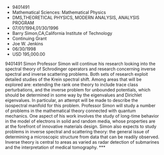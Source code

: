 
* 9401491
* Mathematical Sciences: Mathematical Physics
* DMS,THEORETICAL PHYSICS, MODERN ANALYSIS, ANALYSIS PROGRAM
* 07/01/1994,01/30/1996
* Barry Simon,CA,California Institute of Technology
* Continuing Grant
* Joe W. Jenkins
* 06/30/1998
* USD 195,000.00

9401491 Simon Professor Simon will continue his research looking into the
spectral theory of Schrodinger operators and research concerning inverse
spectral and inverse scattering problems. Both sets of research exploit detailed
studies of the Krein spectral shift. Among areas that will be explored are:
extending the rank one theory to include trace class perturbations, and the
inverse problem for unbounded potentials, which should be determined in some way
by the eigenvalues and Dirichlet eigenvalues. In particular, an attempt will be
made to describe the isospectral manifold for this problem. Professor Simon will
study a number of problems in the mathematical theory connected with quantum
mechanics. One aspect of his work involves the study of long-time behavior in
the model of electrons in solid and random media, whose properties are at the
forefront of innovative materials design. Simon also expects to study problems
in inverse spectral and scattering theory: the general issue of determining a
microscopic structure from data that can be readily observed. Inverse theory is
central to areas as varied as radar detection of submarines and the
interpretation of medical tomography. ***

